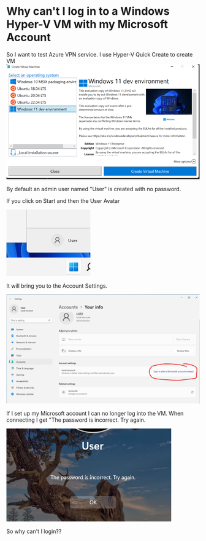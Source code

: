 # Why can't I log in to a Windows Hyper-V VM with my Microsoft Account

So I want to test Azure VPN service.  I use Hyper-V Quick Create to create VM
![Quick Create VM](./vm.png)

By default an admin user named "User" is created with no password.

If you click on Start and then the User Avatar

![User Avatar](./user-avatar.png)

It will bring you to the Account Settings.

![Account Settings](./account-settings.png)

If I set up my Microsoft account I can no longer log into the VM.  When connecting I get "The password is incorrect. Try again.

![Password Incorrect](./password-incorrect.png)

So why can't I login??
